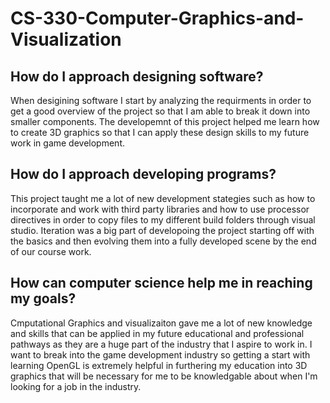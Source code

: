 # CS-330-Computer-Graphics-and-Visualization
## How do I approach designing software?
When desigining software I start by analyzing the requirments in order to get a good overview of the project so that I am able to break it down into smaller components. The developemnt of this project helped me learn how to create 3D graphics so that I can apply these design skills to my future work in game development.

## How do I approach developing programs?
This project taught me a lot of new development stategies such as how to incorporate and work with third party libraries and how to use processor directives in order to copy files to my different build folders through visual studio. Iteration was a big part of developoing the project starting off with the basics and then evolving them into a fully developed scene by the end of our course work. 

## How can computer science help me in reaching my goals?
Cmputational Graphics and visualizaiton gave me a lot of new knowledge and skills that can be applied in my future educational and professional pathways as they are a huge part of the industry that I aspire to work in. I want to break into the game development industry so getting a start with learning OpenGL is extremely helpful in furthering my education into 3D graphics that will be necessary for me to be knowledgable about when I'm looking for a job in the industry. 
